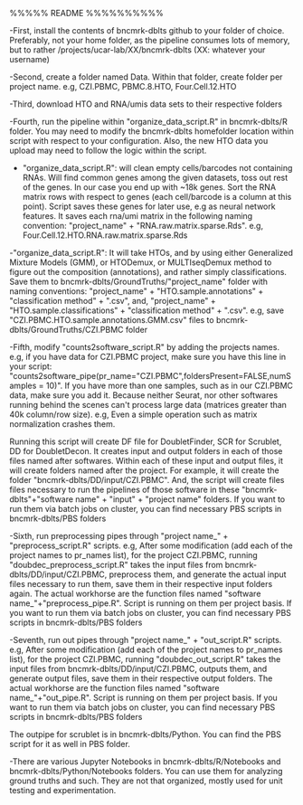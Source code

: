 

%%%%% README %%%%%%%%%%

-First, install the contents of bncmrk-dblts github to your folder of choice. Preferably, not your home folder, as the pipeline consumes lots of memory, but to rather /projects/ucar-lab/XX/bncmrk-dblts   (XX: whatever your username)

-Second, create a folder named Data. Within that folder, create folder per project name. e.g, CZI.PBMC, PBMC.8.HTO, Four.Cell.12.HTO

-Third, download HTO and RNA/umis data sets to their respective folders

-Fourth, run the pipeline within "organize_data_script.R" in bncmrk-dblts/R folder. You may need to modify the bncmrk-dblts homefolder location within script with respect to your configuration. Also, the new HTO data you upload may need to follow the logic within the script.

- "organize_data_script.R": will clean empty cells/barcodes not containing RNAs. Will find common genes among the given datasets, toss out rest of the genes. In our case you end up with ~18k genes. Sort the RNA matrix rows with respect to genes (each cell/barcode is a column at this point). Script saves these genes for later use, e.g as neural network features. It saves each rna/umi matrix in the following naming convention: "project_name" + "RNA.raw.matrix.sparse.Rds". e.g, Four.Cell.12.HTO.RNA.raw.matrix.sparse.Rds

-"organize_data_script.R": It will take HTOs, and by using either Generalized Mixture Models (GMM), or HTODemux, or MULTIseqDemux method to figure out the composition (annotations), and rather simply classifications. Save them to bncmrk-dblts/GroundTruths/"project_name" folder with naming conventions: "project_name" + "HTO.sample.annotations" + "classification method" + ".csv", and,  "project_name" + "HTO.sample.classifications" + "classification method" + ".csv". e.g, save "CZI.PBMC.HTO.sample.annotations.GMM.csv" files to bncmrk-dblts/GroundTruths/CZI.PBMC folder

-Fifth, modify "counts2software_script.R" by adding the projects names. e.g, if you have data for CZI.PBMC project, make sure you have this line in your script: 
"counts2software_pipe(pr_name="CZI.PBMC",foldersPresent=FALSE,numSamples = 10)". If you have more than one samples, such as in our CZI.PBMC data, make sure you add it. Because neither Seurat, nor other softwares running behind the scenes can't process large data (matrices greater than 40k column/row size). e.g, Even a simple operation such as matrix normalization crashes them.

Running this script will create DF file for DoubletFinder, SCR for Scrublet, DD for DoubletDecon. It creates input and output folders in each of those files named after softwares. Within each of these input and output files, it will create folders named after the project. For example, it will create the folder  "bncmrk-dblts/DD/input/CZI.PBMC". And, the script will create files files necessary to run the pipelines of those software in these "bncmrk-dblts"+"software name" + "input" + "project name" folders.  If you want to run them via batch jobs on cluster, you can find necessary PBS scripts in bncmrk-dblts/PBS folders

-Sixth, run preprocessing pipes through "project name_" + "preprocess_script.R" scripts. e.g, After some modification (add each of the project names to pr_names list), for the project CZI.PBMC, running "doubdec_preprocess_script.R" takes the input files from bncmrk-dblts/DD/input/CZI.PBMC, preprocess them, and generate the actual input files necessary to run them, save them in their respective input folders again. The actual workhorse are the function files named "software name_"+"preprocess_pipe.R". Script is running on them per project basis. If you want to run them via batch jobs on cluster, you can find necessary PBS scripts in bncmrk-dblts/PBS folders

-Seventh, run out pipes through "project name_" + "out_script.R" scripts. e.g, After some modification (add each of the project names to pr_names list), for the project CZI.PBMC, running "doubdec_out_script.R" takes the input files from bncmrk-dblts/DD/input/CZI.PBMC, outputs them, and generate output files, save them in their respective output folders. The actual workhorse are the function files named "software name_"+"out_pipe.R". Script is running on them per project basis.  If you want to run them via batch jobs on cluster, you can find necessary PBS scripts in bncmrk-dblts/PBS folders

The outpipe for scrublet is in bncmrk-dblts/Python. You can find the PBS script for it as well in PBS folder.

-There are various Jupyter Notebooks in bncmrk-dblts/R/Notebooks and bncmrk-dblts/Python/Notebooks folders. You can use them for analyzing ground truths and such. They are not that organized, mostly used for unit testing and experimentation.
